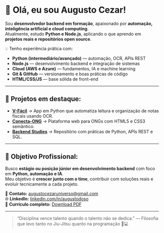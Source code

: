 # 👋 Olá, eu sou Augusto Cezar!

Sou **desenvolvedor backend em formação**, apaixonado por **automação, inteligência artificial e cloud computing**.  
Atualmente, estudo **Python e Node.js**, aplicando o que aprendo em **projetos reais e repositórios open source**.  

💡 Tenho experiência prática com:
- **Python (intermediário/avançado)** — automação, OCR, APIs REST  
- **Node.js** — desenvolvimento backend e integração de sistemas  
- **Cloud (AWS e Azure)** — fundamentos, IA e machine learning  
- **Git & GitHub** — versionamento e boas práticas de código  
- **HTML/CSS/JS** — base sólida de front-end  

---

## 🧠 Projetos em destaque:
- **[V-Fácil](https://github.com/augustodoso/v-facil)** → App em Python que automatiza leitura e organização de notas fiscais usando OCR.  
- **[Conecta-ONG](https://github.com/augustodoso/conecta-ong)** → Plataforma web para ONGs com HTML5 e CSS3 semântico.  
- **[Backend Studies](https://github.com/augustodoso/backend-studies)** → Repositório com práticas de Python, APIs REST e SQL.  

---

## 🎯 Objetivo Profissional:
Busco **estágio ou posição júnior em desenvolvimento backend** com foco em **Python, automação e IA**.  
Meu objetivo é **crescer junto com o time**, contribuir com soluções reais e evoluir tecnicamente a cada projeto.  

📩 **Contato:** [augustocezaruniverso@gmail.com](mailto:augustocezaruniverso@gmail.com)  
🌐 **LinkedIn:** [linkedin.com/in/augustodoso](https://linkedin.com/in/augustodoso)  
📄 **Currículo completo:** [Download PDF](./Augusto_Cezar_Curriculo_Completo_GitHub.pdf)

---

> “Disciplina vence talento quando o talento não se dedica.” — Filosofia que levo tanto no Jiu-Jitsu quanto na programação 🥋💻

